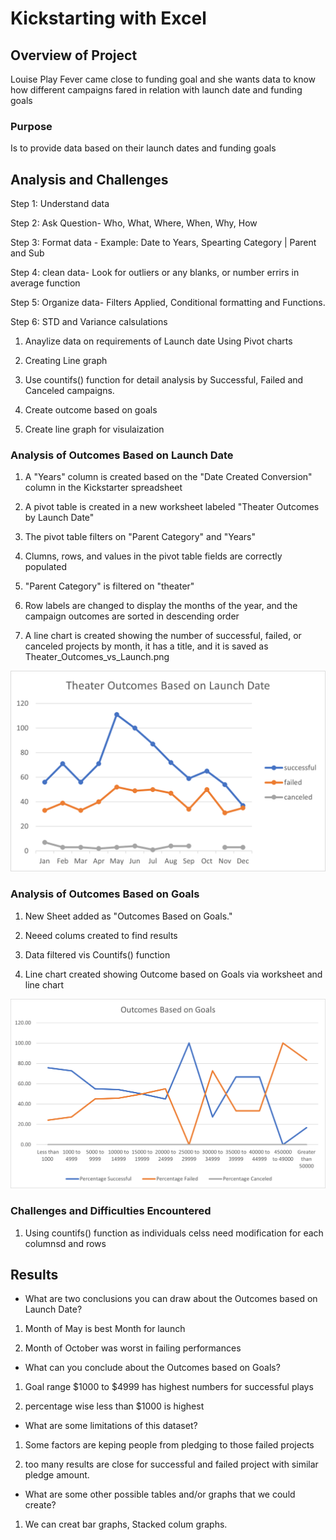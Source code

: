 # Kickstarting with Excel

## Overview of Project

Louise Play Fever came close to funding goal and she wants data to know how different campaigns fared in relation with launch date and funding goals

### Purpose

Is to provide data based on their launch dates and funding goals

## Analysis and Challenges
Step 1: Understand data

Step 2: Ask Question- Who, What, Where, When, Why, How

Step 3: Format data - Example: Date to Years, Spearting Category | Parent and Sub 

Step 4: clean data- Look for outliers or any blanks, or number errirs in average function

Step 5: Organize data- Filters Applied, Conditional formatting  and Functions.

Step 6: STD and Variance calsulations

1. Anaylize data on requirements of Launch date Using Pivot charts

2. Creating Line graph

3. Use countifs() function for detail analysis by Successful, Failed and Canceled campaigns.

4. Create outcome based on goals

5. Create line graph for visulaization


### Analysis of Outcomes Based on Launch Date

1. A "Years" column is created based on the "Date Created Conversion" column in the Kickstarter spreadsheet 

2. A pivot table is created in a new worksheet labeled "Theater Outcomes by Launch Date"

3. The pivot table filters on "Parent Category" and "Years"

4. Clumns, rows, and values in the pivot table fields are correctly populated

5. "Parent Category" is filtered on "theater" 

6. Row labels are changed to display the months of the year, and the campaign outcomes are sorted in descending order

7. A line chart is created showing the number of successful, failed, or canceled projects by month, it has a title, and it is saved as Theater_Outcomes_vs_Launch.png

![outcomes_based_on_launchdate](Theater_Outcomes_vs_Launch.png)

### Analysis of Outcomes Based on Goals

1. New Sheet added as "Outcomes Based on Goals."

2. Neeed colums created to find results

3. Data filtered vis Countifs() function

4. Line chart created showing Outcome based on Goals  via worksheet and line chart

![outcomes_based_on_goals](resources/Outcomes_vs_Goals.png)

### Challenges and Difficulties Encountered

 1. Using countifs() function as individuals celss need modification for each columnsd and rows

## Results

- What are two conclusions you can draw about the Outcomes based on Launch Date?

1. Month of May is best Month for launch

2. Month of October was worst in failing performances

- What can you conclude about the Outcomes based on Goals?

1. Goal range $1000 to $4999 has highest numbers for successful plays

2. percentage wise less than $1000 is highest

- What are some limitations of this dataset?

1. Some factors are keping people from pledging to those failed projects

2. too many results are close for successful and failed project with similar pledge amount.

- What are some other possible tables and/or graphs that we could create?

1. We can creat bar graphs, Stacked colum graphs.
